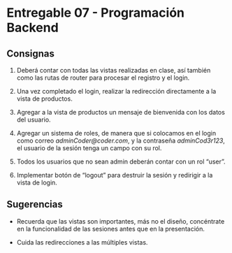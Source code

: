 # Entregable 07 - Programación Backend

## Consignas

1. Deberá contar con todas las vistas realizadas en clase, así también como las
   rutas de router para procesar el registro y el login.

2. Una vez completado el login, realizar la redirección directamente a la vista
   de productos.

3. Agregar a la vista de productos un mensaje de bienvenida con los datos del
   usuario.

4. Agregar un sistema de roles, de manera que si colocamos en el login como
   correo _adminCoder@coder.com_, y la contraseña _adminCod3r123_, el usuario de
   la sesión tenga un campo con su rol.

5. Todos los usuarios que no sean admin deberán contar con un rol “user”.

6. Implementar botón de “logout” para destruir la sesión y redirigir a la vista
   de login.

## Sugerencias

-  Recuerda que las vistas son importantes, más no el diseño, concéntrate en la
   funcionalidad de las sesiones antes que en la presentación.

-  Cuida las redirecciones a las múltiples vistas.
